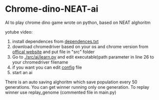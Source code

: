 # Chrome-dino-NEAT-ai
AI to play chrome dino game wrote on python, based on NEAT alghoritm

yotube video: 

1) install dependences from [dependences.txt](https://github.com/ruslan-ilesik/Chrome-dino-NEAT-ai/blob/main/dependences.txt)
2) download chromedriver based on your os and chrome version from [offical website](https://chromedriver.chromium.org/) and put file in "src" folder
3) Go to [./src/ai/learn.py](https://github.com/ruslan-ilesik/Chrome-dino-NEAT-ai/blob/main/src/ai/learn.py) and edit executable)path parameter in line 26 to your chromedriver filename
4) if you want you can edit [config](https://github.com/ruslan-ilesik/Chrome-dino-NEAT-ai/blob/main/src/ai/config) file
5) start an ai

There is an auto saving alghoritm which save population every 50 generations. You can get winner running only one generation. To replay winner use replay_genome (commented file in main.py)
